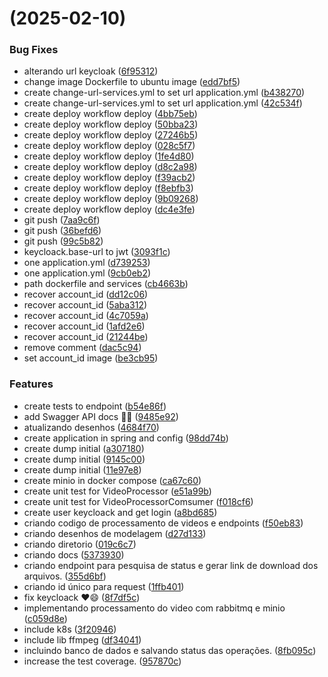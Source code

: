 #  (2025-02-10)


### Bug Fixes

* alterando url keycloak ([6f95312](https://github.com/pos-fiap-schepis/hackton-spring-app/commit/6f953120d5e69cadb14f1181be23985ac7f38606))
* change image Dockerfile to ubuntu image ([edd7bf5](https://github.com/pos-fiap-schepis/hackton-spring-app/commit/edd7bf56287edfcd5709278c84d6801a8270c745))
* create change-url-services.yml to set url application.yml ([b438270](https://github.com/pos-fiap-schepis/hackton-spring-app/commit/b4382707bc94a9ad906c65bd824ce309ec1004c6))
* create change-url-services.yml to set url application.yml ([42c534f](https://github.com/pos-fiap-schepis/hackton-spring-app/commit/42c534fbb1d4d980df01bf87800e0ec9c7d9b158))
* create deploy workflow deploy ([4bb75eb](https://github.com/pos-fiap-schepis/hackton-spring-app/commit/4bb75eb85c6f6fd73491fd0eca579433f5af23fa))
* create deploy workflow deploy ([50bba23](https://github.com/pos-fiap-schepis/hackton-spring-app/commit/50bba23f40e70a45c53a382e001359e827ef46cc))
* create deploy workflow deploy ([27246b5](https://github.com/pos-fiap-schepis/hackton-spring-app/commit/27246b568f11abf6918a28f85666bb533c33209a))
* create deploy workflow deploy ([028c5f7](https://github.com/pos-fiap-schepis/hackton-spring-app/commit/028c5f7dc18c6e9440b9e6fc33af253bd092ec74))
* create deploy workflow deploy ([1fe4d80](https://github.com/pos-fiap-schepis/hackton-spring-app/commit/1fe4d80dd6f32e4fb7ddd415617810cff7b53182))
* create deploy workflow deploy ([d8c2a98](https://github.com/pos-fiap-schepis/hackton-spring-app/commit/d8c2a98b4966f114cd74d25176e9b18af5b3615c))
* create deploy workflow deploy ([f39acb2](https://github.com/pos-fiap-schepis/hackton-spring-app/commit/f39acb2ff748c845111d244807920499e596f2fc))
* create deploy workflow deploy ([f8ebfb3](https://github.com/pos-fiap-schepis/hackton-spring-app/commit/f8ebfb33e38fc5ae879c677d9a783911a5c81ed1))
* create deploy workflow deploy ([9b09268](https://github.com/pos-fiap-schepis/hackton-spring-app/commit/9b09268ba8ad914c745a4869b133cdb94652d970))
* create deploy workflow deploy ([dc4e3fe](https://github.com/pos-fiap-schepis/hackton-spring-app/commit/dc4e3febdd1be3f2901b2f150080ae06e11a4c34))
* git push ([7aa9c6f](https://github.com/pos-fiap-schepis/hackton-spring-app/commit/7aa9c6ff7927a34738170f4f5be8786a0b70332c))
* git push ([36befd6](https://github.com/pos-fiap-schepis/hackton-spring-app/commit/36befd60b0c1f50b9e1c39b1acc62e52a751ca66))
* git push ([99c5b82](https://github.com/pos-fiap-schepis/hackton-spring-app/commit/99c5b822854571e9625c6199549bc3f593445404))
* keycloack.base-url to jwt ([3093f1c](https://github.com/pos-fiap-schepis/hackton-spring-app/commit/3093f1c437735ac6099dc41ddddd2288efcada94))
* one application.yml ([d739253](https://github.com/pos-fiap-schepis/hackton-spring-app/commit/d739253417ee409c037cc6df2377e531d54d45f3))
* one application.yml ([9cb0eb2](https://github.com/pos-fiap-schepis/hackton-spring-app/commit/9cb0eb248f91f5045cd8324c5cdd95a629ee6046))
* path dockerfile and services ([cb4663b](https://github.com/pos-fiap-schepis/hackton-spring-app/commit/cb4663b902a3981310a197341ae1fb4252c61175))
* recover account_id ([dd12c06](https://github.com/pos-fiap-schepis/hackton-spring-app/commit/dd12c06b6d8c923cf3799376af05f704ac69f330))
* recover account_id ([5aba312](https://github.com/pos-fiap-schepis/hackton-spring-app/commit/5aba312c528fff80b5e45f0339e9e6d127ef30b7))
* recover account_id ([4c7059a](https://github.com/pos-fiap-schepis/hackton-spring-app/commit/4c7059a5e2050301ac2b9807a9e324c16d59d332))
* recover account_id ([1afd2e6](https://github.com/pos-fiap-schepis/hackton-spring-app/commit/1afd2e658d1dc7ff87d4732d18e9cb1fb5f752ab))
* recover account_id ([21244be](https://github.com/pos-fiap-schepis/hackton-spring-app/commit/21244be73d823a40cffd752f2d1895249306cb3d))
* remove comment ([dac5c94](https://github.com/pos-fiap-schepis/hackton-spring-app/commit/dac5c945bf733019a095528b62c1ddacdb1de498))
* set account_id image ([be3cb95](https://github.com/pos-fiap-schepis/hackton-spring-app/commit/be3cb95ecaecfef0fa44441150160e4c9fa89d6e))


### Features

*  create tests to endpoint ([b54e86f](https://github.com/pos-fiap-schepis/hackton-spring-app/commit/b54e86f5cac87fba3934e69cb9b1cad898fff686))
* add Swagger API docs 🚀📖 ([9485e92](https://github.com/pos-fiap-schepis/hackton-spring-app/commit/9485e925d351c68b80831e7749262be10ed07a9c))
* atualizando desenhos ([4684f70](https://github.com/pos-fiap-schepis/hackton-spring-app/commit/4684f706fd32d2db6445c3c03d34b04028f103b7))
* create application in spring and config ([98dd74b](https://github.com/pos-fiap-schepis/hackton-spring-app/commit/98dd74ba9df014270e39db1c49bfcc6a023adf75))
* create dump initial ([a307180](https://github.com/pos-fiap-schepis/hackton-spring-app/commit/a307180986c2ffa6ab8529fbdfaf16a380beaeb1))
* create dump initial ([9145c00](https://github.com/pos-fiap-schepis/hackton-spring-app/commit/9145c007e11c5aca75d28031207277b501272e1f))
* create dump initial ([11e97e8](https://github.com/pos-fiap-schepis/hackton-spring-app/commit/11e97e8886b7a063e7fae3a52979083b5f0cf9e8))
* create minio in docker compose ([ca67c60](https://github.com/pos-fiap-schepis/hackton-spring-app/commit/ca67c60f73941691f3606a39fbd4eeb5e532a4c4))
* create unit test for VideoProcessor ([e51a99b](https://github.com/pos-fiap-schepis/hackton-spring-app/commit/e51a99b5cd40ca8ed553cd8a5bc070ccbe43bd7e))
* create unit test for VideoProcessorComsumer ([f018cf6](https://github.com/pos-fiap-schepis/hackton-spring-app/commit/f018cf621037a4afa73091aadef47f6286a5123e))
* create user keycloack and get login ([a8bd685](https://github.com/pos-fiap-schepis/hackton-spring-app/commit/a8bd685d94c1531760a87b3beeeb1af5bc79c31c))
* criando codigo de processamento de videos e endpoints ([f50eb83](https://github.com/pos-fiap-schepis/hackton-spring-app/commit/f50eb837a21ccd070665f4b80e4517a247cc8b10))
* criando desenhos de modelagem ([d27d133](https://github.com/pos-fiap-schepis/hackton-spring-app/commit/d27d133f2eb27642d7044bfc927b2e17eadd6e4c))
* criando diretorio ([019c6c7](https://github.com/pos-fiap-schepis/hackton-spring-app/commit/019c6c7a75bd54f629baea43a0d4c940efadcc17))
* criando docs ([5373930](https://github.com/pos-fiap-schepis/hackton-spring-app/commit/5373930c0d62ada60f5439d7350f9d80016927e9))
* criando endpoint para pesquisa de status e gerar link de download dos arquivos. ([355d6bf](https://github.com/pos-fiap-schepis/hackton-spring-app/commit/355d6bfa5626392e4c56a0af14739568eab2d06b))
* criando id único para request ([1ffb401](https://github.com/pos-fiap-schepis/hackton-spring-app/commit/1ffb401c7031159acfd23acadf6cf29e8be0f3cd))
* fix keycloack ❤️😄 ([8f7df5c](https://github.com/pos-fiap-schepis/hackton-spring-app/commit/8f7df5c0bc61b1f3e8a7c1d15e1d250c85b44c14))
* implementando processamento do video com rabbitmq e minio ([c059d8e](https://github.com/pos-fiap-schepis/hackton-spring-app/commit/c059d8ea0cd7cfc2a3bafccc362ce89556fef6ef))
* include k8s ([3f20946](https://github.com/pos-fiap-schepis/hackton-spring-app/commit/3f20946520ee6d54b46bd6fa5b98ab214306836c))
* include lib ffmpeg ([df34041](https://github.com/pos-fiap-schepis/hackton-spring-app/commit/df34041b3570ccc6fb8ab1f9d31aa53e9e9fe8e0))
* incluindo banco de dados e salvando status das operações. ([8fb095c](https://github.com/pos-fiap-schepis/hackton-spring-app/commit/8fb095c684eec41195e41b0d016091831bf805e4))
* increase the test coverage. ([957870c](https://github.com/pos-fiap-schepis/hackton-spring-app/commit/957870ca223d7044076284b37c6738f4d58f3406))



